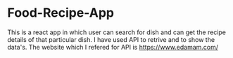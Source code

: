 # Food-Recipe-App

This is a react app in which user can search for dish and can get the recipe details of that particular dish. I have used API to retrive and to show the data's.
The website which I refered for API is https://www.edamam.com/ 
